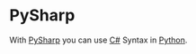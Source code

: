 # PySharp
With <a href="https://github.com/temal32/PySharp">PySharp</a> you can use <a href="https://github.com/temal32/PySharp">C#</a> Syntax in <a href="https://python.org">Python</a>.
